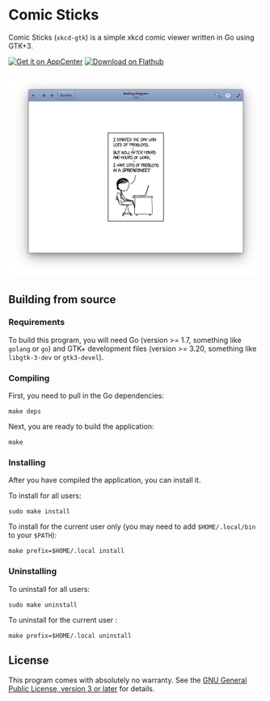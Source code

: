 # Comic Sticks

Comic Sticks (`xkcd-gtk`) is a simple xkcd comic viewer written in Go
using GTK+3.

<a href="https://appcenter.elementary.io/com.github.rkoesters.xkcd-gtk"><img height="51" alt="Get it on AppCenter" src="https://appcenter.elementary.io/badge.svg"/></a>
<a href="https://flathub.org/apps/details/com.github.rkoesters.xkcd-gtk"><img height="51" alt="Download on Flathub" src="https://flathub.org/assets/badges/flathub-badge-en.svg"/></a>

![screenshot](screenshots/screenshot-1.png)

## Building from source

### Requirements

To build this program, you will need Go (version >= 1.7, something like
`golang` or `go`) and GTK+ development files (version >= 3.20, something
like `libgtk-3-dev` or `gtk3-devel`).

### Compiling

First, you need to pull in the Go dependencies:

	make deps

Next, you are ready to build the application:

	make

### Installing

After you have compiled the application, you can install it.

To install for all users:

	sudo make install

To install for the current user only (you may need to add
`$HOME/.local/bin` to your `$PATH`):

	make prefix=$HOME/.local install

### Uninstalling

To uninstall for all users:

	sudo make uninstall

To uninstall for the current user :

	make prefix=$HOME/.local uninstall

## License

This program comes with absolutely no warranty. See the [GNU General
Public License, version 3 or later](LICENSE) for details.
